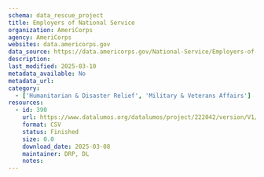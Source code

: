```yaml
---
schema: data_rescue_project 
title: Employers of National Service
organization: AmeriCorps
agency: AmeriCorps
websites: data.americorps.gov
data_source: https://data.americorps.gov/National-Service/Employers-of-National-Service/c88b-pc22
description: 
last_modified: 2025-03-10
metadata_available: No
metadata_url: 
category:
  - ['Humanitarian & Disaster Relief', 'Military & Veterans Affairs'] 
resources:
  - id: 390
    url: https://www.datalumos.org/datalumos/project/222042/version/V1/view
    format: CSV
    status: Finished
    size: 0.0
    download_date: 2025-03-08
    maintainer: DRP, DL
    notes: 
---
```

